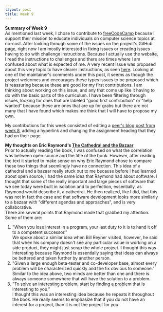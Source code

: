 ```yaml
---
layout: post
title: Week 9
---
```


**Summary of Week 9**  
As mentioned last week, I chose to contribute to [freeCodeCamp](https://github.com/freeCodeCamp/freeCodeCamp) because I support their mission to educate individuals on computer science topics at no-cost. After looking through some of the issues on the project's GitHub page, right now I am mostly interested in fixing issues or creating issues having to do with challenge instructions. Because I actually use the website, I read the instructions to challenges and there are times where I am confused about what is expected of me. A very recent issue was proposed about this very topic to have clearer instructions, as seen [here](https://github.com/freeCodeCamp/freeCodeCamp/issues/37612). Looking at one of the maintainer's comments under this post, it seems as though the project welcomes and encourages these types issues to be proposed which is reassuring because these are good for my first contributions. I am thinking about working on this issue, and any that come up like it having to do with the basic parts of the curriculum. I have been filtering through issues, looking for ones that are labeled "good first contribution" or "help wanted" because these are ones that are up for grabs but there are not many that I have found which makes me think that I will have to propose my own.

My contributions for this week consisted of editing a [peer's blog post from week 8](https://github.com/hunter-college-ossd-fall-2019/ValeroM-weekly/pull/19), adding a hyperlink and changing the assignment heading that they had on their page.

**My thoughts on Eric Raymond's [The Cathedral and the Bazaar](http://www.catb.org/~esr/writings/cathedral-bazaar/cathedral-bazaar/index.html)**  
Prior to actually reading the book, I was confused on what the correlation was between open source and the title of the book. However, after reading the text it started to make sense on why Eric Raymond chose to compare these two things that seemlingly have no connection. This idea of a cathedral and a bazaar really stuck out to me because before I had learned about open source, I had the same idea that Raymond had about software. I thought that some of the really important and large pieces of software that we see today were built in isolation and to perfection, essentially, as Raymond would describe it, a cathedral. He then realized, like I did, that this was not in fact the case and that software development looks more similarly to a bazaar with "different agendas and approaches", and is very collaborative.  
There are several points that Raymond made that grabbed my attention. Some of them are:  
1. "When you lose interest in a program, your last duty to it is to hand it off to a competent successor."  
We spoke about a similar idea when Bill Reyner visited, however, he said that when his company doesn't see any particular value in working on a side product, they might just scrap the whole project. I thought this was interesting because Raymond is essentially saying that ideas can always be bettered and taken further by another person.
2. "Given a large enough beta-tester and co-developer base, almost every problem will be characterized quickly and the fix obvious to someone."  
Similar to the idea above, two minds are better than one and there is always someone somewhere that will have the solution to a problem.
3. "To solve an interesting problem, start by finding a problem that is interesting to you."  
I thought this was an interesting idea because he repeats it throughout the book. He really seems to emphasize that if you do not have an interest for a project, than it is not the project for you.
